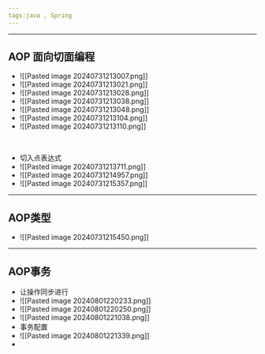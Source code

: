 ```yaml
---
tags:java , Spring
---
```


---

## AOP 面向切面编程

 - ![[Pasted image 20240731213007.png]]
 - ![[Pasted image 20240731213021.png]]
 - ![[Pasted image 20240731213028.png]]
 - ![[Pasted image 20240731213038.png]]
 - ![[Pasted image 20240731213048.png]]
 - ![[Pasted image 20240731213104.png]]
 - ![[Pasted image 20240731213110.png]]

<br />

 - 切入点表达式
 - ![[Pasted image 20240731213711.png]]
 - ![[Pasted image 20240731214957.png]]
 - ![[Pasted image 20240731215357.png]]

---

## AOP类型

 - ![[Pasted image 20240731215450.png]]


---

## AOP事务

 - 让操作同步进行
 - ![[Pasted image 20240801220233.png]]
 - ![[Pasted image 20240801220250.png]]
 - ![[Pasted image 20240801221038.png]]
 - 事务配置
 - ![[Pasted image 20240801221339.png]]
 - 
